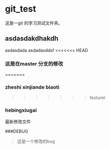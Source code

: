 # git_test
这是一git 的学习测试文件夹。
## asdasdakdhakdh
asdasdada
asdadasddsf
<<<<<<< HEAD
### 这是在master 分支的修改
=======
### zheshi xinjiande biaoti 
>>>>>>> festurel

### hebingxiugai 
最新修改文件 

###DEBUG
> 这是一个修改的bug

